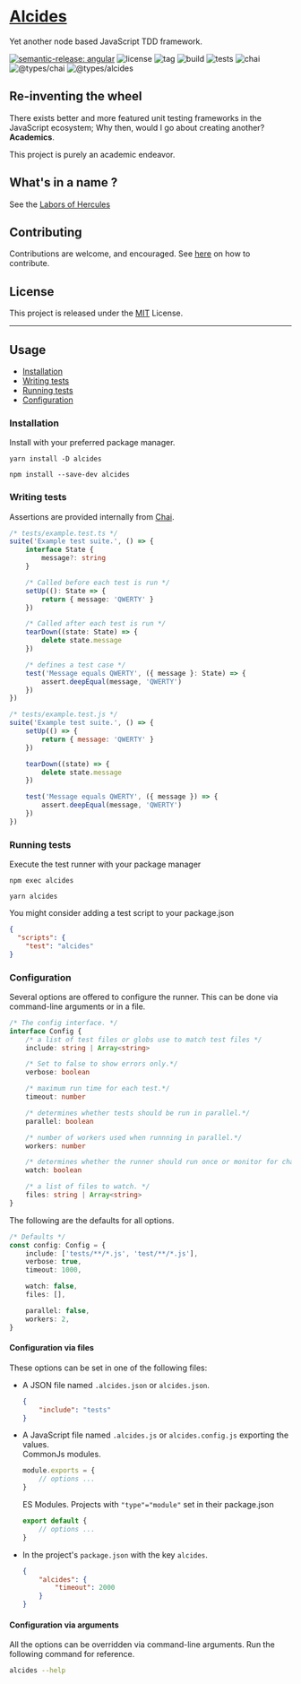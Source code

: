 # [Alcides](https://www.npmjs.com/package/alcides)

Yet another node based JavaScript TDD framework.

[![semantic-release: angular](https://img.shields.io/badge/semantic--release-angular-e10079?logo=semantic-release)](https://github.com/semantic-release/semantic-release)
![license](https://img.shields.io/github/license/augustinesaidimu/alcides)
![tag](https://img.shields.io/github/v/tag/augustinesaidimu/alcides?sort=semver)
![build](https://img.shields.io/github/workflow/status/augustinesaidimu/alcides/Release)
![tests](https://img.shields.io/github/workflow/status/augustinesaidimu/alcides/Test?label=tests)
![chai](https://img.shields.io/npm/dependency-version/alcides/chai)
![@types/chai](https://img.shields.io/npm/dependency-version/alcides/@types/chai)
![@types/alcides](https://img.shields.io/npm/dependency-version/alcides/@types/alcides)

## Re-inventing the wheel

There exists better and more featured unit testing frameworks in the JavaScript
ecosystem; Why then, would I go about creating another? **Academics**. <br/>

This project is purely an academic endeavor.

## What's in a name ?

See the [Labors of Hercules](https://en.wikipedia.org/wiki/Labours_of_Hercules)<br/>

## Contributing

Contributions are welcome, and encouraged.
See [here](https://github.com/asaidimu/alcides/blob/main/CONTRIBUTING.md) on how to contribute.

## License

This project is released under the [MIT](https://choosealicense.com/licenses/mit/) License.

<hr/>

## Usage

-   [Installation](#installation)
-   [Writing tests](#writing-tests)
-   [Running tests](#running-tests)
-   [Configuration](#configuration)

### Installation

Install with your preferred package manager.

```
yarn install -D alcides
```

```
npm install --save-dev alcides
```

### Writing tests

Assertions are provided internally from [Chai](https://www.npmjs.com/package/chai).

```typescript
/* tests/example.test.ts */
suite('Example test suite.', () => {
    interface State {
        message?: string
    }

    /* Called before each test is run */
    setUp((): State => {
        return { message: 'QWERTY' }
    })

    /* Called after each test is run */
    tearDown((state: State) => {
        delete state.message
    })

    /* defines a test case */
    test('Message equals QWERTY', ({ message }: State) => {
        assert.deepEqual(message, 'QWERTY')
    })
})
```

```javascript
/* tests/example.test.js */
suite('Example test suite.', () => {
    setUp(() => {
        return { message: 'QWERTY' }
    })

    tearDown((state) => {
        delete state.message
    })

    test('Message equals QWERTY', ({ message }) => {
        assert.deepEqual(message, 'QWERTY')
    })
})
```

### Running tests

Execute the test runner with your package manager

```
npm exec alcides
```

```
yarn alcides
```

You might consider adding a test script to your package.json

```json
{
  "scripts": {
    "test": "alcides"
}
```

### Configuration

Several options are offered to configure the runner. This can be done via command-line arguments or in a file.

```typescript
/* The config interface. */
interface Config {
    /* a list of test files or globs use to match test files */
    include: string | Array<string>

    /* Set to false to show errors only.*/
    verbose: boolean

    /* maximum run time for each test.*/
    timeout: number

    /* determines whether tests should be run in parallel.*/
    parallel: boolean

    /* number of workers used when runnning in parallel.*/
    workers: number

    /* determines whether the runner should run once or monitor for changes.*/
    watch: boolean

    /* a list of files to watch. */
    files: string | Array<string>
}
```

The following are the defaults for all options.

```typescript
/* Defaults */
const config: Config = {
    include: ['tests/**/*.js', 'test/**/*.js'],
    verbose: true,
    timeout: 1000,

    watch: false,
    files: [],

    parallel: false,
    workers: 2,
}
```

#### Configuration via files

These options can be set in one of the following files:

-   A JSON file named `.alcides.json` or `alcides.json`.
    ```json
    {
        "include": "tests"
    }
    ```
-   A JavaScript file named `.alcides.js` or `alcides.config.js` exporting the values. <br/>
    CommonJs modules.
    ```javascript
    module.exports = {
        // options ...
    }
    ```
    ES Modules. Projects with `"type"="module"` set in their package.json
    ```javascript
    export default {
        // options ...
    }
    ```
-   In the project's `package.json` with the key `alcides`.
    ```json
    {
        "alcides": {
            "timeout": 2000
        }
    }
    ```

#### Configuration via arguments

All the options can be overridden via command-line arguments.
Run the following command for reference.

```bash
alcides --help
```
